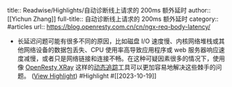 title:: Readwise/Highlights/自动诊断线上请求的 200ms 额外延时
author:: [[Yichun Zhang]]
full-title:: 自动诊断线上请求的 200ms 额外延时
category:: #articles
url:: https://blog.openresty.com.cn/cn/ngx-req-body-latency/

- 长延迟问题可能有很多不同的原因，比如磁盘 I/O 速度慢、内核网络堆栈或其他网络设备的数据包丢失、CPU 使用率高导致应用程序或 web 服务器响应速度减慢，或者只是网络链接和连接不畅。在这种可疑因素很多的情况下，使用像 [OpenResty XRay](https://openresty.com.cn/cn/xray/) 这样的[动态追踪](https://blog.openresty.com.cn/cn/dynamic-tracing/)工具可以更加容易地解决这些棘手的问题。 ([View Highlight](https://read.readwise.io/read/01hd2xjgwrkmt2b3h8pe0eqnfh)) #Highlight #[[2023-10-19]]